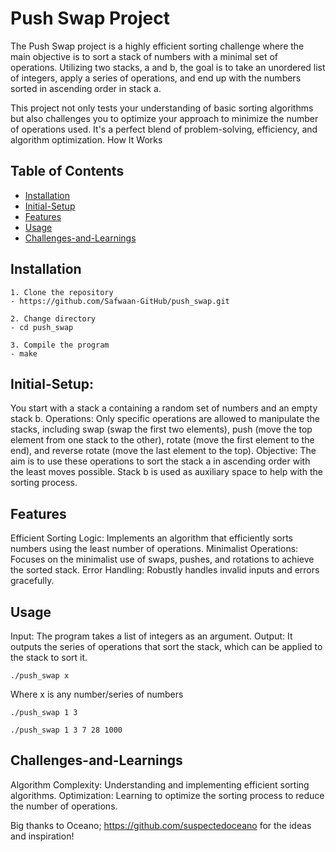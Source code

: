 # Push Swap Project

The Push Swap project is a highly efficient sorting challenge where the main objective is to sort a stack of numbers with a minimal set of operations. Utilizing two stacks, a and b, the goal is to take an unordered list of integers, apply a series of operations, and end up with the numbers sorted in ascending order in stack a.

This project not only tests your understanding of basic sorting algorithms but also challenges you to optimize your approach to minimize the number of operations used. It's a perfect blend of problem-solving, efficiency, and algorithm optimization.
How It Works

## Table of Contents
- [Installation](#installation)
- [Initial-Setup](#initial-Setup)
- [Features](#features)
- [Usage](#usage)
- [Challenges-and-Learnings](#challenges-and-learnings)

## Installation

```
1. Clone the repository
- https://github.com/Safwaan-GitHub/push_swap.git

2. Change directory
- cd push_swap

3. Compile the program
- make
```

## Initial-Setup:

You start with a stack a containing a random set of numbers and an empty stack b.
Operations: Only specific operations are allowed to manipulate the stacks, including swap (swap the first two elements), push (move the top element from one stack to the other), rotate (move the first element to the end), and reverse rotate (move the last element to the top).
Objective: The aim is to use these operations to sort the stack a in ascending order with the least moves possible. Stack b is used as auxiliary space to help with the sorting process.

## Features

Efficient Sorting Logic: Implements an algorithm that efficiently sorts numbers using the least number of operations.
Minimalist Operations: Focuses on the minimalist use of swaps, pushes, and rotations to achieve the sorted stack.
Error Handling: Robustly handles invalid inputs and errors gracefully.

## Usage

Input: The program takes a list of integers as an argument.
Output: It outputs the series of operations that sort the stack, which can be applied to the stack to sort it.

```
./push_swap x
```
Where x is any number/series of numbers
```
./push_swap 1 3
```
```
./push_swap 1 3 7 28 1000
```

## Challenges-and-Learnings

Algorithm Complexity: Understanding and implementing efficient sorting algorithms.
Optimization: Learning to optimize the sorting process to reduce the number of operations.

Big thanks to Oceano; https://github.com/suspectedoceano for the ideas and inspiration!
